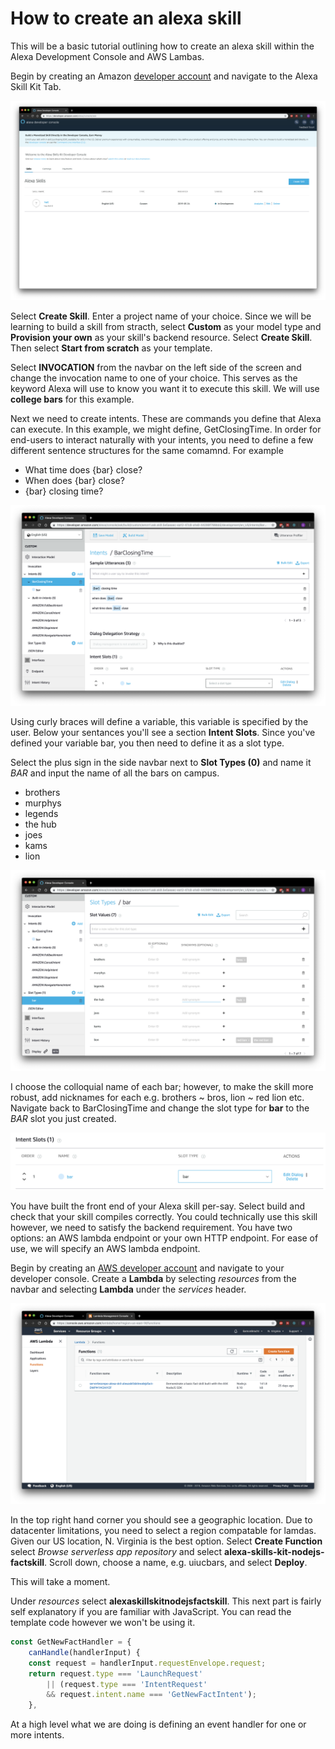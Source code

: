 # How to create an alexa skill



This will be a basic tutorial outlining how to create an alexa skill within the Alexa Development Console and AWS Lambas. 

Begin by creating an Amazon [developer account][l1] and navigate to the Alexa Skill Kit Tab. 

![alt text][img1]

Select **Create Skill**. Enter a project name of your choice. Since we will be learning to build a skill from stracth, select **Custom** as your model type and **Provision your own** as your skill's backend resource. Select **Create Skill**. Then select **Start from scratch** as your template. 

Select **INVOCATION** from the navbar on the left side of the screen and change the invocation name to one of your choice. This serves as the keyword Alexa will use to know you want it to execute this skill. We will use **college bars** for this example. 


Next we need to create intents. These are commands you define that Alexa can execute. In this example, we might define, GetClosingTime. In order for end-users to interact naturally with your intents, you need to define a few different sentence structures for the same comamnd. For example
* What time does \{bar\} close?
* When does  \{bar\} close?
* \{bar\} closing time?

![alt text][img2]

Using curly braces will define a variable, this variable is specified by the user. Below your sentances you'll see a section **Intent Slots**. Since you've defined your variable bar, you then need to define it as a slot type. 

Select the plus sign in the side navbar next to **Slot Types (0)** and name it *BAR* and input the name of all the bars on campus. 
* brothers
* murphys
* legends
* the hub
* joes
* kams
* lion

![alt text][img3]

I choose the colloquial name of each bar; however, to make the skill more robust, add nicknames for each e.g. brothers ~ bros, lion ~ red lion etc. Navigate back to BarClosingTime and change the slot type for **bar** to the *BAR* slot you just created. 

![alt text][img4]

You have built the front end of your Alexa skill per-say. Select build and check that your skill compiles correctly. You could technically use this skill however, we need to satisfy the backend requirement. You have two options: an AWS lambda endpoint or your own HTTP endpoint. For ease of use, we will specify an AWS lambda endpoint. 

Begin by creating an [AWS developer account][l2] and navigate to your developer console. Create a **Lambda** by selecting *resources* from the navbar and selecting **Lambda** under the *services* header. 

![alt text][img5]

In the top right hand corner you should see a geographic location. Due to datacenter limitations, you need to select a region compatable for lamdas. Given our US location, N. Virginia is the best option. Select **Create Function** select *Browse serverless app repository* and select **alexa-skills-kit-nodejs-factskill**. Scroll down, choose a name, e.g. uiucbars, and select **Deploy**.  

This will take a moment.  

Under *resources* select **alexaskillskitnodejsfactskill**. This next part is fairly self explanatory if you are familiar with JavaScript. You can read the template code however we won't be using it.
```js
const GetNewFactHandler = {
    canHandle(handlerInput) {
    const request = handlerInput.requestEnvelope.request;
    return request.type === 'LaunchRequest'
        || (request.type === 'IntentRequest'
        && request.intent.name === 'GetNewFactIntent');
    },
```

At a high level what we are doing is defining an event handler for one or more intents. 





[l1]: <https://developer.amazon.com/home.html>
[l2]: <[https://aws.amazon.com/>
[img1]: <img/img1.png>
[img2]: <img/img2.png>
[img3]: <img/img3.png>
[img4]: <img/img4.png>
[img5]: <img/img5.png>


